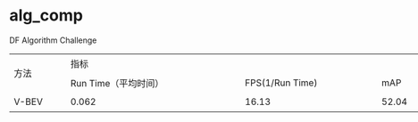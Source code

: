 # alg_comp
DF Algorithm Challenge

<table border=0 cellpadding=0 cellspacing=0 width=2138 height=182 style='border-collapse:collapse;width:916.31pt;'>
 <col width=154 style='width:66.35pt;'>
 <col width=563 style='width:241.45pt;'>
 <col width=436 style='width:187.05pt;'>
 <col width=146 style='width:62.60pt;' span=2>
 <col width=126 style='width:54.35pt;' span=2>
 <col width=146 style='width:62.60pt;' span=3>
 <tr height=60 style='height:26.10pt;'>
  <td rowspan=2 class=et2 height=121 width=154 x:str style='height:52.20pt;width:66.35pt;'>方法</td>
  <td colspan=9 class=et3 width=1983 x:str style='width:850.20pt;'>指标</td>
 </tr>
 <tr height=60 style='height:26.10pt;'>
  <td class=et5 x:str>Run Time（平均时间）</td>
  <td class=et5 x:str>FPS(1/Run Time)</td>
  <td class=et5 x:str>mAP</td>
  <td class=et5 x:str>NDS</td>
  <td class=et5 x:str>mATE</td>
  <td class=et5 x:str>mASE</td>
  <td class=et5 x:str>mAOE</td>
  <td class=et5 x:str>mAVE</td>
  <td class=et5 x:str>mAAE</td>
 </tr>
 <tr height=60 style='height:26.10pt;'>
  <td class=et2 height=60 x:str style='height:26.10pt;'>V-BEV</td>
  <td class=et6 x:num="0.062">0.062</td>
  <td class=et6 x:num="16.13">16.13</td>
  <td class=et6 x:num="52.04">52.04</td>
  <td class=et6 x:num="60.92">60.92</td>
  <td class=et6 x:num="0.47">0.47</td>
  <td class=et6 x:num="0.26">0.26</td>
  <td class=et6 x:num="0.377">0.377</td>
  <td class=et6 x:num="0.274">0.274</td>
  <td class=et6 x:num="0.129">0.129</td>
 </tr>
</table>